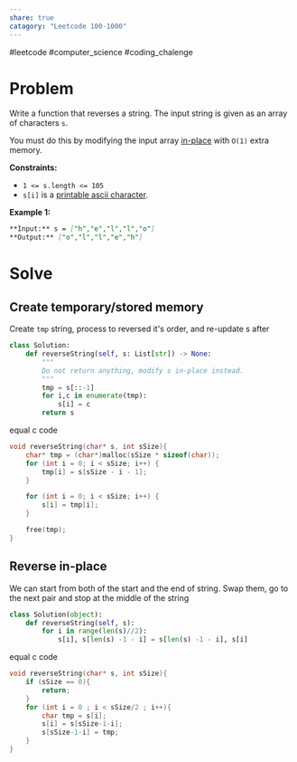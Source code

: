 ```yaml
---
share: true
catagory: "Leetcode 100-1000"
---
```

#leetcode #computer_science #coding_chalenge

# Problem

Write a function that reverses a string. The input string is given as an array of characters `s`.

You must do this by modifying the input array [in-place](https://en.wikipedia.org/wiki/In-place_algorithm) with `O(1)` extra memory.


**Constraints:**

- `1 <= s.length <= 105`
- `s[i]` is a [printable ascii character](https://en.wikipedia.org/wiki/ASCII#Printable_characters).

**Example 1:**
```markdown
**Input:** s = ["h","e","l","l","o"]
**Output:** ["o","l","l","e","h"]
```


# Solve
## Create temporary/stored memory
Create `tmp` string, process to reversed it's order,  and re-update s after

```python
class Solution:
    def reverseString(self, s: List[str]) -> None:
        """
        Do not return anything, modify s in-place instead.
        """
        tmp = s[::-1]
        for i,c in enumerate(tmp):
            s[i] = c
        return s
```

equal c code
```c
void reverseString(char* s, int sSize){
    char* tmp = (char*)malloc(sSize * sizeof(char));
    for (int i = 0; i < sSize; i++) {
        tmp[i] = s[sSize - i - 1];
    }

    for (int i = 0; i < sSize; i++) {
        s[i] = tmp[i];
    }

    free(tmp);
}
```

## Reverse in-place
We can start from both of the start and the end of string. Swap them, go to the next pair and stop at the middle of the string

```python
class Solution(object):
    def reverseString(self, s):
        for i in range(len(s)//2):
            s[i], s[len(s) -1 - i] = s[len(s) -1 - i], s[i]
```

equal c code
```c
void reverseString(char* s, int sSize){
    if (sSize == 0){
        return;
    }
    for (int i = 0 ; i < sSize/2 ; i++){
        char tmp = s[i];
        s[i] = s[sSize-1-i];
        s[sSize-1-i] = tmp;
    }
}
```